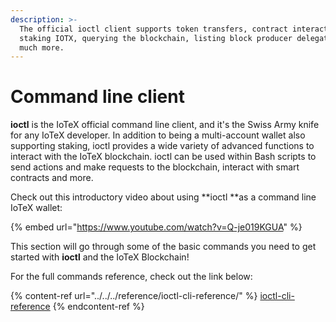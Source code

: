 ```yaml
---
description: >-
  The official ioctl client supports token transfers, contract interactions,
  staking IOTX, querying the blockchain, listing block producer delegates, and
  much more.
---
```


# Command line client

**ioctl** is the IoTeX official command line client, and it's the Swiss Army knife for any IoTeX developer. In addition to being a multi-account wallet also supporting staking, ioctl provides a wide variety of advanced functions to interact with the IoTeX blockchain. ioctl can be used within Bash scripts to send actions and make requests to the blockchain, interact with smart contracts and more.

Check out this introductory video about using **ioctl **as a command line IoTeX wallet: 

{% embed url="https://www.youtube.com/watch?v=Q-je019KGUA" %}

This section will go through some of the basic commands you need to get started with **ioctl** and the IoTeX Blockchain! 

For the full commands reference, check out the link below:

{% content-ref url="../../../reference/ioctl-cli-reference/" %}
[ioctl-cli-reference](../../../reference/ioctl-cli-reference/)
{% endcontent-ref %}
